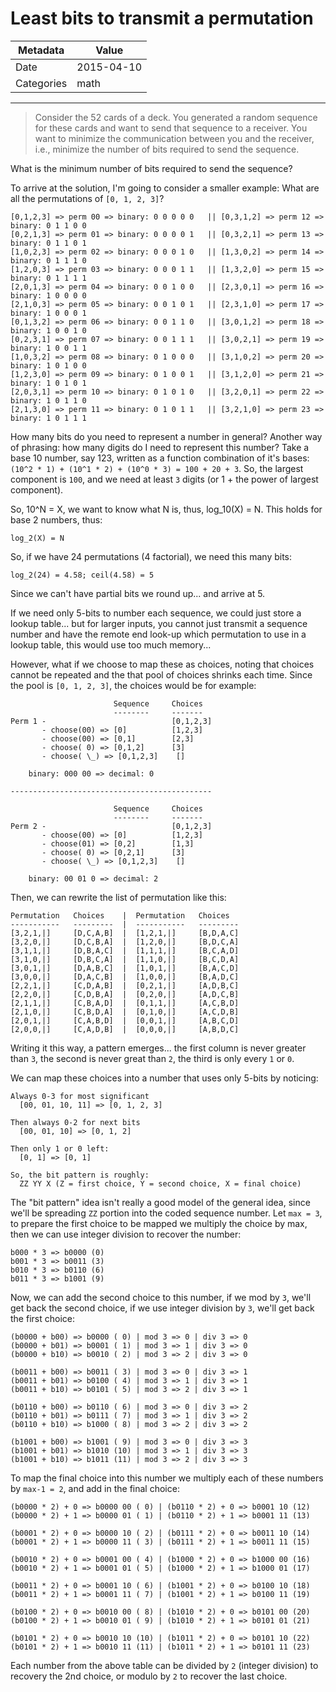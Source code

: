 # Least bits to transmit a permutation

| Metadata   | Value            |
| ---------- | ---------------- |
| Date       | 2015-04-10       |
| Categories | math             |

---

> Consider the 52 cards of a deck. You generated a random sequence for these cards and want to send that sequence to a receiver. You want to minimize the communication between you and the receiver, i.e., minimize the number of bits required to send the sequence.

What is the minimum number of bits required to send the sequence?

To arrive at the solution, I'm going to consider a smaller example: What are
all the permutations of `[0, 1, 2, 3]`?

    [0,1,2,3] => perm 00 => binary: 0 0 0 0 0   || [0,3,1,2] => perm 12 => binary: 0 1 1 0 0
    [0,2,1,3] => perm 01 => binary: 0 0 0 0 1   || [0,3,2,1] => perm 13 => binary: 0 1 1 0 1
    [1,0,2,3] => perm 02 => binary: 0 0 0 1 0   || [1,3,0,2] => perm 14 => binary: 0 1 1 1 0
    [1,2,0,3] => perm 03 => binary: 0 0 0 1 1   || [1,3,2,0] => perm 15 => binary: 0 1 1 1 1
    [2,0,1,3] => perm 04 => binary: 0 0 1 0 0   || [2,3,0,1] => perm 16 => binary: 1 0 0 0 0
    [2,1,0,3] => perm 05 => binary: 0 0 1 0 1   || [2,3,1,0] => perm 17 => binary: 1 0 0 0 1
    [0,1,3,2] => perm 06 => binary: 0 0 1 1 0   || [3,0,1,2] => perm 18 => binary: 1 0 0 1 0
    [0,2,3,1] => perm 07 => binary: 0 0 1 1 1   || [3,0,2,1] => perm 19 => binary: 1 0 0 1 1
    [1,0,3,2] => perm 08 => binary: 0 1 0 0 0   || [3,1,0,2] => perm 20 => binary: 1 0 1 0 0
    [1,2,3,0] => perm 09 => binary: 0 1 0 0 1   || [3,1,2,0] => perm 21 => binary: 1 0 1 0 1
    [2,0,3,1] => perm 10 => binary: 0 1 0 1 0   || [3,2,0,1] => perm 22 => binary: 1 0 1 1 0
    [2,1,3,0] => perm 11 => binary: 0 1 0 1 1   || [3,2,1,0] => perm 23 => binary: 1 0 1 1 1

How many bits do you need to represent a number in general?  Another way of
phrasing: how many digits do I need to represent this number?  Take a base 10
number, say 123, written as a function combination of it's bases: `(10^2 * 1) +
(10^1 * 2) + (10^0 * 3) = 100 + 20 + 3`.  So, the largest component is `100`, and
we need at least `3` digits (or 1 + the power of largest component).

So, 10^N = X, we want to know what N is, thus, log_10(X) = N.  This holds for
base 2 numbers, thus:

    log_2(X) = N

So, if we have 24 permutations (4 factorial), we need this many bits:

    log_2(24) = 4.58; ceil(4.58) = 5

Since we can't have partial bits we round up... and arrive at 5.

If we need only 5-bits to number each sequence, we could just store a lookup
table... but for larger inputs, you cannot just transmit a sequence number and
have the remote end look-up which permutation to use in a lookup table, this
would use too much memory...

However, what if we choose to map these as choices, noting that choices cannot
be repeated and the that pool of choices shrinks each time.  Since the pool is
`[0, 1, 2, 3]`, the choices would be for example:

                           Sequence     Choices
                           --------     -------
    Perm 1 -                            [0,1,2,3]
           - choose(00) => [0]          [1,2,3]
           - choose(00) => [0,1]        [2,3]
           - choose( 0) => [0,1,2]      [3]
           - choose( \_) => [0,1,2,3]    []

        binary: 000 00 => decimal: 0

    ---------------------------------------------

                           Sequence     Choices
                           --------     -------
    Perm 2 -                            [0,1,2,3]
           - choose(00) => [0]          [1,2,3]
           - choose(01) => [0,2]        [1,3]
           - choose( 0) => [0,2,1]      [3]
           - choose( \_) => [0,1,2,3]    []

        binary: 00 01 0 => decimal: 2

Then, we can rewrite the list of permutation like this:

    Permutation   Choices    |  Permutation   Choices
    -----------   ---------  |  -----------   ---------
    [3,2,1,|]     [D,C,A,B]  |  [1,2,1,|]     [B,D,A,C]
    [3,2,0,|]     [D,C,B,A]  |  [1,2,0,|]     [B,D,C,A]
    [3,1,1,|]     [D,B,A,C]  |  [1,1,1,|]     [B,C,A,D]
    [3,1,0,|]     [D,B,C,A]  |  [1,1,0,|]     [B,C,D,A]
    [3,0,1,|]     [D,A,B,C]  |  [1,0,1,|]     [B,A,C,D]
    [3,0,0,|]     [D,A,C,B]  |  [1,0,0,|]     [B,A,D,C]
    [2,2,1,|]     [C,D,A,B]  |  [0,2,1,|]     [A,D,B,C]
    [2,2,0,|]     [C,D,B,A]  |  [0,2,0,|]     [A,D,C,B]
    [2,1,1,|]     [C,B,A,D]  |  [0,1,1,|]     [A,C,B,D]
    [2,1,0,|]     [C,B,D,A]  |  [0,1,0,|]     [A,C,D,B]
    [2,0,1,|]     [C,A,B,D]  |  [0,0,1,|]     [A,B,C,D]
    [2,0,0,|]     [C,A,D,B]  |  [0,0,0,|]     [A,B,D,C]

Writing it this way, a pattern emerges... the first column is never greater
than `3`, the second is never great than `2`, the third is only every `1` or
`0`.

We can map these choices into a number that uses only 5-bits by noticing:

    Always 0-3 for most significant
      [00, 01, 10, 11] => [0, 1, 2, 3]

    Then always 0-2 for next bits
      [00, 01, 10] => [0, 1, 2]

    Then only 1 or 0 left:
      [0, 1] => [0, 1]

    So, the bit pattern is roughly:
      ZZ YY X (Z = first choice, Y = second choice, X = final choice)

The "bit pattern" idea isn't really a good model of the general idea, since
we'll be spreading `ZZ` portion into the coded sequence number.  Let `max = 3`,
to prepare the first choice to be mapped we multiply the choice by max, then we
can use integer division to recover the number:

    b000 * 3 => b0000 (0)
    b001 * 3 => b0011 (3)
    b010 * 3 => b0110 (6)
    b011 * 3 => b1001 (9)

Now, we can add the second choice to this number, if we mod by `3`, we'll get
back the second choice, if we use integer division by `3`, we'll get back the
first choice:

    (b0000 + b00) => b0000 ( 0) | mod 3 => 0 | div 3 => 0
    (b0000 + b01) => b0001 ( 1) | mod 3 => 1 | div 3 => 0
    (b0000 + b10) => b0010 ( 2) | mod 3 => 2 | div 3 => 0

    (b0011 + b00) => b0011 ( 3) | mod 3 => 0 | div 3 => 1
    (b0011 + b01) => b0100 ( 4) | mod 3 => 1 | div 3 => 1
    (b0011 + b10) => b0101 ( 5) | mod 3 => 2 | div 3 => 1

    (b0110 + b00) => b0110 ( 6) | mod 3 => 0 | div 3 => 2
    (b0110 + b01) => b0111 ( 7) | mod 3 => 1 | div 3 => 2
    (b0110 + b10) => b1000 ( 8) | mod 3 => 2 | div 3 => 2

    (b1001 + b00) => b1001 ( 9) | mod 3 => 0 | div 3 => 3
    (b1001 + b01) => b1010 (10) | mod 3 => 1 | div 3 => 3
    (b1001 + b10) => b1011 (11) | mod 3 => 2 | div 3 => 3

To map the final choice into this number we multiply each of these numbers by
`max-1 = 2`, and add in the final choice:

    (b0000 * 2) + 0 => b0000 00 ( 0) | (b0110 * 2) + 0 => b0001 10 (12)
    (b0000 * 2) + 1 => b0000 01 ( 1) | (b0110 * 2) + 1 => b0001 11 (13)

    (b0001 * 2) + 0 => b0000 10 ( 2) | (b0111 * 2) + 0 => b0011 10 (14)
    (b0001 * 2) + 1 => b0000 11 ( 3) | (b0111 * 2) + 1 => b0011 11 (15)

    (b0010 * 2) + 0 => b0001 00 ( 4) | (b1000 * 2) + 0 => b1000 00 (16)
    (b0010 * 2) + 1 => b0001 01 ( 5) | (b1000 * 2) + 1 => b1000 01 (17)

    (b0011 * 2) + 0 => b0001 10 ( 6) | (b1001 * 2) + 0 => b0100 10 (18)
    (b0011 * 2) + 1 => b0001 11 ( 7) | (b1001 * 2) + 1 => b0100 11 (19)

    (b0100 * 2) + 0 => b0010 00 ( 8) | (b1010 * 2) + 0 => b0101 00 (20)
    (b0100 * 2) + 1 => b0010 01 ( 9) | (b1010 * 2) + 1 => b0101 01 (21)

    (b0101 * 2) + 0 => b0010 10 (10) | (b1011 * 2) + 0 => b0101 10 (22)
    (b0101 * 2) + 1 => b0010 11 (11) | (b1011 * 2) + 1 => b0101 11 (23)

Each number from the above table can be divided by `2` (integer division) to
recovery the 2nd choice, or modulo by `2` to recover the last choice.
